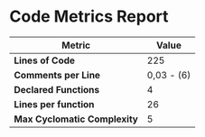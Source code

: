 # Code Metrics Report

| Metric                          | Value       |
|---------------------------------|-------------|
| **Lines of Code**               | 225         |
| **Comments per Line**           | 0,03 - (6)  |
| **Declared Functions**          | 4           |
| **Lines per function**          | 26          |
| **Max Cyclomatic Complexity**   | 5           |

